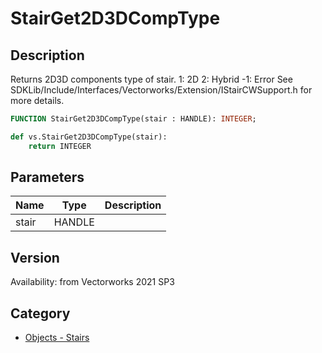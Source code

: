 # StairGet2D3DCompType

## Description
<lineList ident=2>
<line>
Returns 2D3D components type of stair.
</line>
<line>
1: 2D
</line>
<line>
2: Hybrid
</line>
<line>
-1: Error
</line>
<line>
See SDKLib/Include/Interfaces/Vectorworks/Extension/IStairCWSupport.h for more details.
</line>
</lineList>

```pascal
FUNCTION StairGet2D3DCompType(stair : HANDLE): INTEGER;
```

```python
def vs.StairGet2D3DCompType(stair):
    return INTEGER
```

## Parameters
|Name|Type|Description|
|---|---|---|
|stair|HANDLE|   |

## Version
Availability: from Vectorworks 2021 SP3

## Category
* [Objects - Stairs](../Categories/Objects%20-%20Stairs.md)
